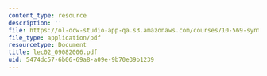 ```yaml
---
content_type: resource
description: ''
file: https://ol-ocw-studio-app-qa.s3.amazonaws.com/courses/10-569-synthesis-of-polymers-fall-2006/5474dc576b0669a8a09e9b70e39b1239_lec02_09082006.pdf
file_type: application/pdf
resourcetype: Document
title: lec02_09082006.pdf
uid: 5474dc57-6b06-69a8-a09e-9b70e39b1239
---
```

